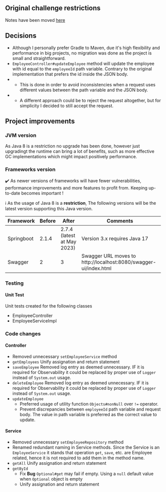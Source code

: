 ## Original challenge restrictions
Notes have been moved [here](./challenge.md)

## Decisions
- Although I personally prefer Gradle to Maven, due it's high flexibility and performance in big projects, no migration was done as the project is small and straightforward.
- `EmployeeController#updateEmployee` method will update the employee with id equal to the `employeeId` path variable. Contrary to the original implementation that prefers the id inside the JSON body.
- - This is done in order to avoid inconsistencies when a request uses different values between the path variable and the JSON body.
- - A different approach could be to reject the request altogether, but for simplicity I decided to still accept the request.

## Project improvements

### JVM version
As Java 8 is a restriction no upgrade has been done, however just upgradingt the runtime can bring a lot of benefits, such as more effective GC implementations which might impact positively performance.


### Frameworks version
✔️ As newer versions of frameworks will have fewer vulnerabilities, performance improvements and more features to profit from. Keeping up-to-date becomes important !

ℹ️ As the usage of Java 8 is a **restriction**, The following versions will be the latest version supporting this Java version.

| Framework  | Before | After                      | Comments                                                         |
|------------|--------|----------------------------|------------------------------------------------------------------|
| Springboot | 2.1.4  | 2.7.4 (latest at May 2023) | Version 3.x requires Java 17                                     |
| Swagger    | 2      | 3                          | Swagger URL moves to http://localhost:8080/swagger-ui/index.html |

### Testing

#### Unit Test 
Unit tests created for the following classes
- EmployeeController
- EmployeeServiceImpl

### Code changes
#### Controller
- Removed unnecessary `setEmployeeService` method
- `getEmployees` Unify assignation and return statement
- `saveEmployee` Removed log entry as deemed unnecessary. IF it is required for Observability it could be replaced by proper use of `Logger` instead of `System.out` usage.
- `deleteEmployee` Removed log entry as deemed unnecessary. IF it is required for Observability it could be replaced by proper use of `Logger` instead of `System.out` usage.
- `updateEmployee`
  - Preferred usage of utility function `Objects#nonNull` over `!=` operator.
  - Prevent discrepancies between `employeeId` path variable and request body. The value in path variable is preferred as the correct value to update.

#### Service
- Removed unnecessary `setEmployeeRepository` method
- Renamed redundant naming in Service methods. Since the Service is an `EmployeeService` it stands that operation `get`, `save`, etc. are Employee related, hence it is not required to add them in the method name.
- `getAll` Unify assignation and return statement
- `getById`
    - Fix **Bug** `Optional#get` may fail if empty. Using a `null` default value when `Optional` object is empty
    - Unify assignation and return statement
